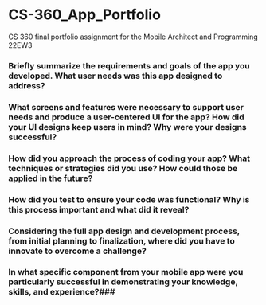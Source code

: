 # CS-360_App_Portfolio
CS 360 final portfolio assignment for the Mobile Architect and Programming 22EW3

### Briefly summarize the requirements and goals of the app you developed. What user needs was this app designed to address? ###

### What screens and features were necessary to support user needs and produce a user-centered UI for the app? How did your UI designs keep users in mind? Why were your designs successful? ###

### How did you approach the process of coding your app? What techniques or strategies did you use? How could those be applied in the future? ###

### How did you test to ensure your code was functional? Why is this process important and what did it reveal? ###

### Considering the full app design and development process, from initial planning to finalization, where did you have to innovate to overcome a challenge? ###

### In what specific component from your mobile app were you particularly successful in demonstrating your knowledge, skills, and experience?###
